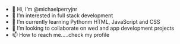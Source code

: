 - 👋 Hi, I’m @michaelperryjnr
- 👀 I’m interested in full stack development
- 🌱 I’m currently learning Pythonm HTML, JavaScript and CSS
- 💞️ I’m looking to collaborate on wed and app development projects
- 📫 How to reach me.....check my profile

<!---
michaelperryjnr/michaelperryjnr is a ✨ special ✨ repository because its `README.md` (this file) appears on your GitHub profile.
You can click the Preview link to take a look at your changes.
--->
